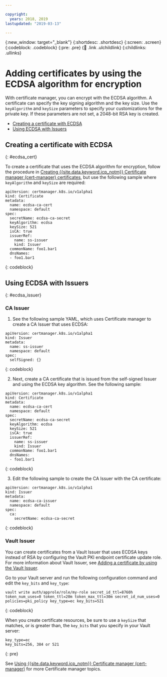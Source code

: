 ```yaml
---

copyright:
  years: 2018, 2019
lastupdated: "2019-03-13"

---
```


{:new_window: target="_blank"}
{:shortdesc: .shortdesc}
{:screen: .screen}
{:codeblock: .codeblock}
{:pre: .pre}
{:child: .link .ulchildlink}
{:childlinks: .ullinks}

# Adding certificates by using the ECDSA algorithm for encryption

With certificate manager, you can encrypt with the ECDSA algorithm. A certificate can specify the key signing algorithm and the key size. Use the `keyAlgorithm` and `keySize` parameters to specify your customizations for the private key. If these parameters are not set, a 2048-bit RSA key is created.

* [Creating a certificate with ECDSA](#ecdsa_cert)
* [Using ECDSA with Issuers](#ecdsa_issuer)

## Creating a certificate with ECDSA
{: #ecdsa_cert}

To create a certificate that uses the ECDSA algorithm for encryption, follow the procedure in [Creating {{site.data.keyword.icp_notm}} Certificate manager (cert-manager) certificates](create_cert.md), but use the following sample where `keyAlgorithm` and `keySize` are required:

```
apiVersion: certmanager.k8s.io/v1alpha1
kind: Certificate
metadata:
  name: ecdsa-ca-cert
  namespace: default
spec:
  secretName: ecdsa-ca-secret
  keyAlgorithm: ecdsa
  keySize: 521
  isCA: true
  issuerRef:
    name: ss-issuer
    kind: Issuer
  commonName: foo1.bar1
  dnsNames:
  - foo1.bar1
```  
{: codeblock}

## Using ECDSA with Issuers
{: #ecdsa_issuer}

### CA Issuer

1. See the following sample YAML, which uses Certificate manager to create a CA Issuer that uses ECDSA:

  ```
  apiVersion: certmanager.k8s.io/v1alpha1
  kind: Issuer
  metadata:
    name: ss-issuer
    namespace: default
  spec:
    selfSigned: {}
  ```
  {: codeblock}

2. Next, create a CA certificate that is issued from the self-signed Issuer and using the ECDSA key algorithm. See the following sample:

  ```
  apiVersion: certmanager.k8s.io/v1alpha1
  kind: Certificate
  metadata:
    name: ecdsa-ca-cert
    namespace: default
  spec:
    secretName: ecdsa-ca-secret
    keyAlgorithm: ecdsa
    keySize: 521
    isCA: true
    issuerRef:
      name: ss-issuer
      kind: Issuer
    commonName: foo1.bar1
    dnsNames:
    - foo1.bar1
   ```
   {: codeblock}

3. Edit the following sample to create the CA Issuer with the CA certificate:

  ```
  apiVersion: certmanager.k8s.io/v1alpha1
  kind: Issuer
  metadata:
    name: ecdsa-ca-issuer
    namespace: default
  spec:
    ca:
      secretName: ecdsa-ca-secret
  ```
  {: codeblock}

### Vault Issuer

You can create certificates from a Vault Issuer that uses ECDSA keys instead of RSA by configuring the Vault PKI endpoint certificate update role. For more information about Vault Issuer, see [Adding a certificate by using the Vault Issuer](cert_vault.md).

Go to your Vault server and run the following configuration command and edit the `key_bits` and `key_type`:

  ```
  vault write auth/approle/role/my-role secret_id_ttl=8760h token_num_uses=0 token_ttl=20m token_max_ttl=30m secret_id_num_uses=0 policies=pki_policy key_type=ec key_bits=521
  ```
  {: codeblock}

When you create certificate resources, be sure to use a `keySize` that matches, or is greater than, the `key_bits` that you specify in your Vault server:

  ```
  key_type=ec
  key_bits=256, 384 or 521
  ```
  {: pre}

See [Using {{site.data.keyword.icp_notm}} Certificate manager (cert-manager)](cert_manager.md) for more Certificate manager topics.
